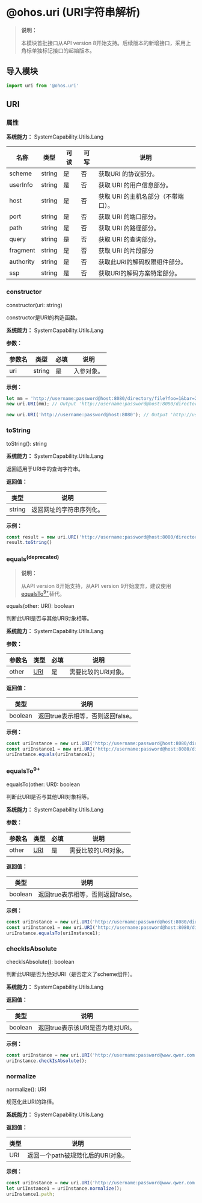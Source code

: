 # @ohos.uri (URI字符串解析)

> **说明：**
>
> 本模块首批接口从API version 8开始支持。后续版本的新增接口，采用上角标单独标记接口的起始版本。


## 导入模块

```js
import uri from '@ohos.uri'  
```

## URI

### 属性

**系统能力：** SystemCapability.Utils.Lang

| 名称 | 类型 | 可读 | 可写 | 说明 |
| -------- | -------- | -------- | -------- | -------- |
| scheme | string | 是 | 否 | 获取URI&nbsp;的协议部分。 |
| userInfo | string | 是 | 否 | 获取&nbsp;URI&nbsp;的用户信息部分。 |
| host | string | 是 | 否 | 获取&nbsp;URI&nbsp;的主机名部分（不带端口）。 |
| port | string | 是 | 否 | 获取&nbsp;URI&nbsp;的端口部分。 |
| path | string | 是 | 否 | 获取&nbsp;URI&nbsp;的路径部分。 |
| query | string | 是 | 否 | 获取&nbsp;URI&nbsp;的查询部分。 |
| fragment | string | 是 | 否 | 获取&nbsp;URI&nbsp;的片段部分 |
| authority | string | 是 | 否 | 获取此URI的解码权限组件部分。 |
| ssp | string | 是 | 否 | 获取URI的解码方案特定部分。 |


### constructor

constructor(uri: string)

constructor是URI的构造函数。

**系统能力：** SystemCapability.Utils.Lang

**参数：**

| 参数名 | 类型 | 必填 | 说明 |
| -------- | -------- | -------- | -------- |
| uri | string | 是 | 入参对象。 |

**示例：**

```js
let mm = 'http://username:password@host:8080/directory/file?foo=1&bar=2#fragment';
new uri.URI(mm); // Output 'http://username:password@host:8080/directory/file?foo=1&bar=2#fragment';
```
```js
new uri.URI('http://username:password@host:8080'); // Output 'http://username:password@host:8080';
```


### toString

toString(): string

**系统能力：** SystemCapability.Utils.Lang

返回适用于URI中的查询字符串。

**返回值：**

| 类型 | 说明 |
| -------- | -------- |
| string | 返回网址的字符串序列化。 |

**示例：**

```js
const result = new uri.URI('http://username:password@host:8080/directory/file?query=pppppp#qwer=da');
result.toString()
```


### equals<sup>(deprecated)</sup>

> **说明：**
>
> 从API version 8开始支持，从API version 9开始废弃，建议使用[equalsTo<sup>9+</sup>](#equalsto9)替代。

equals(other: URI): boolean

判断此URI是否与其他URI对象相等。

**系统能力：** SystemCapability.Utils.Lang

**参数：**

| 参数名 | 类型 | 必填 | 说明 |
| -------- | -------- | -------- | -------- |
| other | [URI](#uri) | 是 | 需要比较的URI对象。 |

**返回值：**

| 类型 | 说明 |
| -------- | -------- |
| boolean | 返回true表示相等，否则返回false。 |

**示例：**

```js
const uriInstance = new uri.URI('http://username:password@host:8080/directory/file?query=pppppp#qwer=da');
const uriInstance1 = new uri.URI('http://username:password@host:8080/directory/file?query=pppppp#qwer=da#fragment');
uriInstance.equals(uriInstance1);
```
### equalsTo<sup>9+</sup>

equalsTo(other: URI): boolean

判断此URI是否与其他URI对象相等。

**系统能力：** SystemCapability.Utils.Lang

**参数：**

| 参数名 | 类型 | 必填 | 说明 |
| -------- | -------- | -------- | -------- |
| other | [URI](#uri) | 是 | 需要比较的URI对象。 |

**返回值：**

| 类型 | 说明 |
| -------- | -------- |
| boolean | 返回true表示相等，否则返回false。 |

**示例：**

```js
const uriInstance = new uri.URI('http://username:password@host:8080/directory/file?query=pppppp#qwer=da');
const uriInstance1 = new uri.URI('http://username:password@host:8080/directory/file?query=pppppp#qwer=da#fragment');
uriInstance.equalsTo(uriInstance1);
```

### checkIsAbsolute

checkIsAbsolute(): boolean

判断此URI是否为绝对URI（是否定义了scheme组件）。

**系统能力：** SystemCapability.Utils.Lang

**返回值：**

| 类型 | 说明 |
| -------- | -------- |
| boolean | 返回true表示该URI是否为绝对URI。 |

**示例：**

```js
const uriInstance = new uri.URI('http://username:password@www.qwer.com:8080?query=pppppp');
uriInstance.checkIsAbsolute();
```


### normalize

normalize(): URI

规范化此URI的路径。

**系统能力：** SystemCapability.Utils.Lang

**返回值：**

| 类型 | 说明 |
| -------- | -------- |
| URI | 返回一个path被规范化后的URI对象。 |

**示例：**

```js
const uriInstance = new uri.URI('http://username:password@www.qwer.com:8080/path/path1/../path2/./path3?query=pppppp');
let uriInstance1 = uriInstance.normalize();
uriInstance1.path;
```
